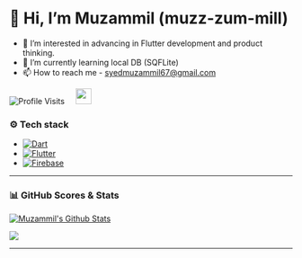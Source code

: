 # 👋 Hi, I’m Muzammil (muzz-zum-mill)
- 👀 I’m interested in advancing in Flutter development and product thinking.
- 🌱 I’m currently learning local DB (SQFLite)
- 📫 How to reach me - syedmuzammil67@gmail.com

<!---
muzammil-git/muzammil-git is a ✨ special ✨ repository because its `README.md` (this file) appears on your GitHub profile.
You can click the Preview link to take a look at your changes.
--->




![Profile Visits](https://komarev.com/ghpvc/?username=muzammil-git) &nbsp; &nbsp; <img src="https://emojis.slackmojis.com/emojis/images/1621024394/39092/cat-roll.gif?1621024394" width="28" />

### ⚙️ Tech stack  
  
+ [![Dart](https://img.shields.io/badge/-Dart-05122A?style=flat&logo=dart&logoColor=blue)](https://dart.dev/)  
+ [![Flutter](https://img.shields.io/badge/-Flutter-05122A?style=flat&logo=flutter&logoColor=blue)](http://flutter.dev/)  
+ [![Firebase](https://img.shields.io/badge/Firebase-ffffff?style=flat&logo=firebase&logoColor=%23ffcd35)](http://flutter.dev/)



  

---  


### 📊 GitHub Scores & Stats   
  
[![Muzammil's Github Stats](https://github-readme-stats.vercel.app/api?username=muzammil-git&count_private=true&theme=dark&show_icons=true)](https://github.com/muzammil-git) 

![](https://github-readme-streak-stats.herokuapp.com/?user=HassanButt2019&theme=dark&hide_border=false)<br/>


---  
